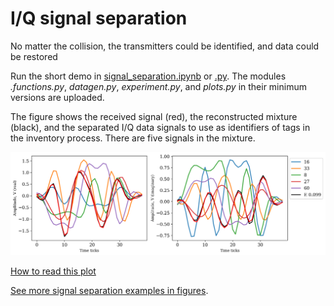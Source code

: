 # I/Q signal separation

No matter the collision, the transmitters could be identified, and data could be restored

Run the short demo in [signal_separation.ipynb](signal_separation.ipynb) or [.py](signal_separation.py). The modules *.functions.py*, *datagen.py*, *experiment.py*, and *plots.py* in their minimum versions are uploaded.

The figure shows the received signal (red), the reconstructed mixture (black), and the separated I/Q data signals to use as identifiers of tags in the inventory process. There are five signals in the  mixture. 

![The received signal, the reconstructed signal and the origins](../figures/fig_mixture_of_5.png)

[How to read this plot](../figures/fig1_how2read.png)

[See more signal separation examples in figures](../figures#readme).


